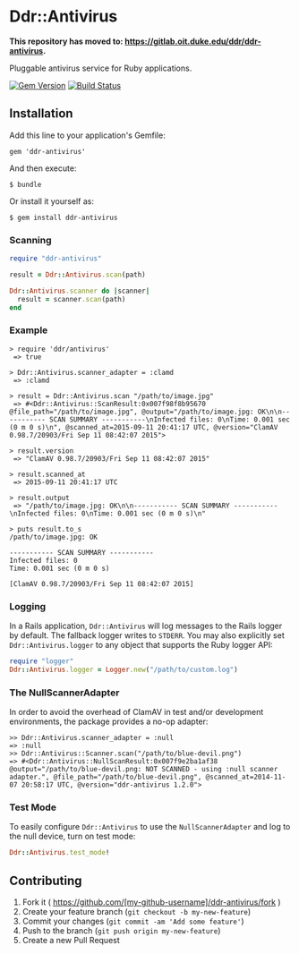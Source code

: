 # Ddr::Antivirus

**This repository has moved to: https://gitlab.oit.duke.edu/ddr/ddr-antivirus.**

Pluggable antivirus service for Ruby applications.

[![Gem Version](https://badge.fury.io/rb/ddr-antivirus.svg)](http://badge.fury.io/rb/ddr-antivirus)
[![Build Status](https://travis-ci.org/duke-libraries/ddr-antivirus.svg?branch=develop)](https://travis-ci.org/duke-libraries/ddr-antivirus)

## Installation

Add this line to your application's Gemfile:

    gem 'ddr-antivirus'

And then execute:

    $ bundle

Or install it yourself as:

    $ gem install ddr-antivirus

### Scanning ###

```ruby
require "ddr-antivirus"

result = Ddr::Antivirus.scan(path)

Ddr::Antivirus.scanner do |scanner|
  result = scanner.scan(path)
end
```

### Example

```
> require 'ddr/antivirus'
 => true
 
> Ddr::Antivirus.scanner_adapter = :clamd
 => :clamd

> result = Ddr::Antivirus.scan "/path/to/image.jpg"
 => #<Ddr::Antivirus::ScanResult:0x007f98f8b95670 @file_path="/path/to/image.jpg", @output="/path/to/image.jpg: OK\n\n----------- SCAN SUMMARY -----------\nInfected files: 0\nTime: 0.001 sec (0 m 0 s)\n", @scanned_at=2015-09-11 20:41:17 UTC, @version="ClamAV 0.98.7/20903/Fri Sep 11 08:42:07 2015">

> result.version
 => "ClamAV 0.98.7/20903/Fri Sep 11 08:42:07 2015"

> result.scanned_at
 => 2015-09-11 20:41:17 UTC

> result.output
 => "/path/to/image.jpg: OK\n\n----------- SCAN SUMMARY -----------\nInfected files: 0\nTime: 0.001 sec (0 m 0 s)\n"

> puts result.to_s
/path/to/image.jpg: OK

----------- SCAN SUMMARY -----------
Infected files: 0
Time: 0.001 sec (0 m 0 s)

[ClamAV 0.98.7/20903/Fri Sep 11 08:42:07 2015]
```

### Logging

In a Rails application, `Ddr::Antivirus` will log messages to the Rails logger by default. The fallback logger writes to `STDERR`.  You may also explicitly set `Ddr::Antivirus.logger` to any object that supports the Ruby logger API:

```ruby
require "logger"
Ddr::Antivirus.logger = Logger.new("/path/to/custom.log")
```

### The NullScannerAdapter

In order to avoid the overhead of ClamAV in test and/or development environments, the package provides a no-op adapter:

```
>> Ddr::Antivirus.scanner_adapter = :null
=> :null
>> Ddr::Antivirus::Scanner.scan("/path/to/blue-devil.png")
=> #<Ddr::Antivirus::NullScanResult:0x007f9e2ba1af38 @output="/path/to/blue-devil.png: NOT SCANNED - using :null scanner adapter.", @file_path="/path/to/blue-devil.png", @scanned_at=2014-11-07 20:58:17 UTC, @version="ddr-antivirus 1.2.0">
```

### Test Mode

To easily configure `Ddr::Antivirus` to use the `NullScannerAdapter` and log to the null device, turn on test mode:

```ruby
Ddr::Antivirus.test_mode!
```

## Contributing

1. Fork it ( https://github.com/[my-github-username]/ddr-antivirus/fork )
2. Create your feature branch (`git checkout -b my-new-feature`)
3. Commit your changes (`git commit -am 'Add some feature'`)
4. Push to the branch (`git push origin my-new-feature`)
5. Create a new Pull Request
